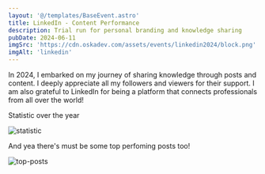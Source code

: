 ```yaml
---
layout: '@/templates/BaseEvent.astro'
title: LinkedIn - Content Performance
description: Trial run for personal branding and knowledge sharing
pubDate: 2024-06-11
imgSrc: 'https://cdn.oskadev.com/assets/events/linkedin2024/block.png'
imgAlt: 'linkedin'
---
```


In 2024, I embarked on my journey of sharing knowledge through posts and content. I deeply appreciate all my followers and viewers for their support. I am also grateful to LinkedIn for being a platform that connects professionals from all over the world!

Statistic over the year

![statistic](/assets/events/linkedin2024/1.png)

And yea there's must be some top perfoming posts too!

![top-posts](/assets/events/linkedin2024/2.png)